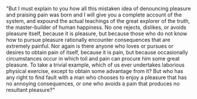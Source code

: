 "But I must explain to you how all this mistaken idea of denouncing pleasure and
praising pain was born and I will give you a complete account of the system, and
expound the actual teachings of the great explorer of the truth, the master-builder
of human happiness. No one rejects, dislikes, or avoids pleasure itself, because it
is pleasure, but because those who do not know how to pursue pleasure
rationally encounter consequences that are extremely painful. Nor again is
there anyone who loves or pursues or desires to obtain pain of itself, because
it is pain, but because occasionally circumstances occur in which toil and pain
can procure him some great pleasure. To take a trivial example, which of us
ever undertakes laborious physical exercise, except to obtain some advantage from it? But who has any right to find fault with a man who chooses to enjoy a pleasure that
has no annoying consequences, or one who avoids a pain that produces no resultant pleasure?"